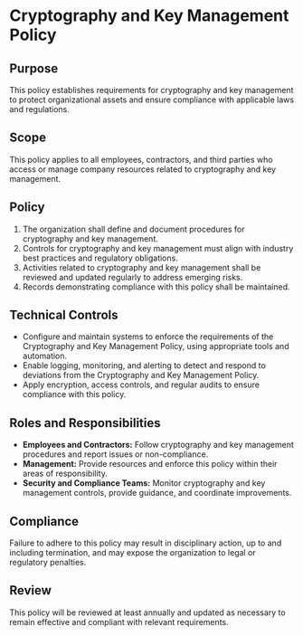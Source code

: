 # Cryptography and Key Management Policy

## Purpose

This policy establishes requirements for cryptography and key management to protect organizational assets and ensure compliance with applicable laws and regulations.

## Scope

This policy applies to all employees, contractors, and third parties who access or manage company resources related to cryptography and key management.

## Policy

1. The organization shall define and document procedures for cryptography and key management.
2. Controls for cryptography and key management must align with industry best practices and regulatory obligations.
3. Activities related to cryptography and key management shall be reviewed and updated regularly to address emerging risks.
4. Records demonstrating compliance with this policy shall be maintained.

## Technical Controls

- Configure and maintain systems to enforce the requirements of the Cryptography and Key Management Policy, using appropriate tools and automation.
- Enable logging, monitoring, and alerting to detect and respond to deviations from the Cryptography and Key Management Policy.
- Apply encryption, access controls, and regular audits to ensure compliance with this policy.

## Roles and Responsibilities

- **Employees and Contractors:** Follow cryptography and key management procedures and report issues or non-compliance.
- **Management:** Provide resources and enforce this policy within their areas of responsibility.
- **Security and Compliance Teams:** Monitor cryptography and key management controls, provide guidance, and coordinate improvements.

## Compliance

Failure to adhere to this policy may result in disciplinary action, up to and including termination, and may expose the organization to legal or regulatory penalties.

## Review

This policy will be reviewed at least annually and updated as necessary to remain effective and compliant with relevant requirements.
